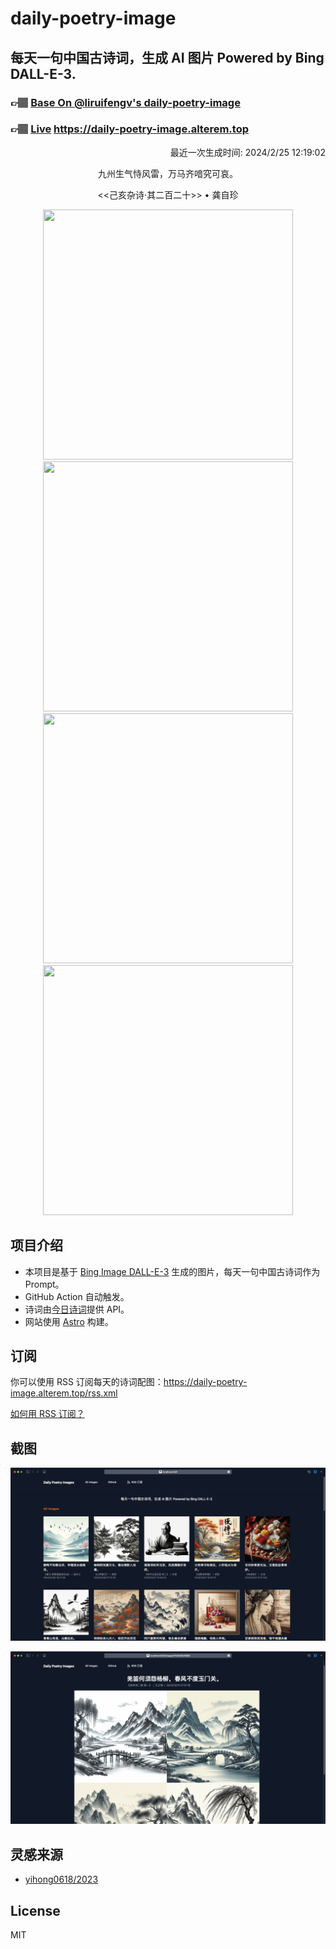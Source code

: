 
# daily-poetry-image

## 每天一句中国古诗词，生成 AI 图片 Powered by Bing DALL-E-3.

### 👉🏽 [Base On @liruifengv's daily-poetry-image](https://github.com/liruifengv/daily-poetry-image)

### 👉🏽 [Live](https://daily-poetry-image.alterem.top/) https://daily-poetry-image.alterem.top

<p align="right">
  最近一次生成时间: 2024/2/25 12:19:02
</p>
<p align="center">
九州生气恃风雷，万马齐喑究可哀。
</p>
<p align="center">
<<己亥杂诗·其二百二十>> • 龚自珍
</p>
<p align="center">
<img src="https://tse2.mm.bing.net/th/id/OIG1.E8wU3Krolp9hNPGI1cv0" height="400" width="400" />
<img src="https://tse4.mm.bing.net/th/id/OIG1.iCA0247wXwld0Qey16p_" height="400" width="400" />
<img src="https://tse3.mm.bing.net/th/id/OIG1.gFjNELbMENgjvuVx8ZQk" height="400" width="400" />
<img src="https://tse3.mm.bing.net/th/id/OIG1.VpHuUs80QO6vcfqIDWri" height="400" width="400" />
</p>

## 项目介绍

-   本项目是基于 [Bing Image DALL-E-3](https://www.bing.com/images/create) 生成的图片，每天一句中国古诗词作为 Prompt。
-   GitHub Action 自动触发。
-   诗词由[今日诗词](https://www.jinrishici.com/)提供 API。
-   网站使用 [Astro](https://astro.build) 构建。

## 订阅

你可以使用 RSS 订阅每天的诗词配图：https://daily-poetry-image.alterem.top/rss.xml

[如何用 RSS 订阅？](https://zhuanlan.zhihu.com/p/55026716)

## 截图

![图片列表](./screenshots/Snipaste_2023-12-28_21-00-26.png)

![图片详情](./screenshots/Snipaste_2023-12-28_21-00-53.png)

## 灵感来源

-   [yihong0618/2023](https://github.com/yihong0618/2023)

## License

MIT
